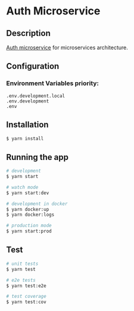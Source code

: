 # Auth Microservice

## Description

[Auth microservice](https://girlab.com) for microservices architecture.

## Configuration

### Environment Variables priority:

```text
.env.development.local
.env.development
.env
```

## Installation

```bash
$ yarn install
```

## Running the app

```bash
# development
$ yarn start

# watch mode
$ yarn start:dev

# development in docker
$ yarn docker:up
$ yarn docker:logs

# production mode
$ yarn start:prod
```

## Test

```bash
# unit tests
$ yarn test

# e2e tests
$ yarn test:e2e

# test coverage
$ yarn test:cov
```
